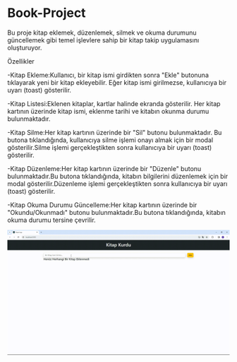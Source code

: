 <h1>Book-Project</h1>

Bu proje kitap eklemek, düzenlemek, silmek ve okuma durumunu güncellemek gibi temel işlevlere sahip bir kitap takip uygulamasını oluşturuyor. 

Özellikler

-Kitap Ekleme:Kullanıcı, bir kitap ismi girdikten sonra "Ekle" butonuna tıklayarak yeni bir kitap ekleyebilir.
Eğer kitap ismi girilmezse, kullanıcıya bir uyarı (toast) gösterilir.

-Kitap Listesi:Eklenen kitaplar, kartlar halinde ekranda gösterilir.
Her kitap kartının üzerinde kitap ismi, eklenme tarihi ve kitabın okunma durumu bulunmaktadır.

-Kitap Silme:Her kitap kartının üzerinde bir "Sil" butonu bulunmaktadır.
Bu butona tıklandığında, kullanıcıya silme işlemi onayı almak için bir modal gösterilir.Silme işlemi gerçekleştikten sonra kullanıcıya bir uyarı (toast) gösterilir.

-Kitap Düzenleme:Her kitap kartının üzerinde bir "Düzenle" butonu bulunmaktadır.Bu butona tıklandığında, kitabın bilgilerini düzenlemek için bir modal gösterilir.Düzenleme işlemi gerçekleştikten sonra kullanıcıya bir uyarı (toast) gösterilir.

-Kitap Okuma Durumu Güncelleme:Her kitap kartının üzerinde bir "Okundu/Okunmadı" butonu bulunmaktadır.Bu butona tıklandığında, kitabın okuma durumu tersine çevrilir.


<img src="crud.gif"/>

